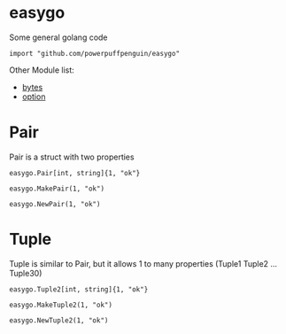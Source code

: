 # easygo

Some general golang code

```
import "github.com/powerpuffpenguin/easygo"
```

Other Module list:

* [bytes](bytes/README.md)
* [option](option/README.md)

# Pair

Pair is a struct with two properties

```
easygo.Pair[int, string]{1, "ok"}

easygo.MakePair(1, "ok")

easygo.NewPair(1, "ok")
```

# Tuple

Tuple is similar to Pair, but it allows 1 to many properties (Tuple1 Tuple2 ... Tuple30)

```
easygo.Tuple2[int, string]{1, "ok"}

easygo.MakeTuple2(1, "ok")

easygo.NewTuple2(1, "ok")
```
